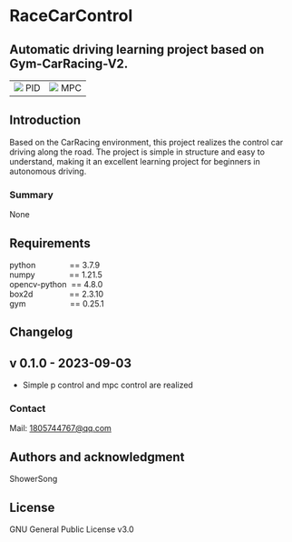 # RaceCarControl

## Automatic driving learning project based on Gym-CarRacing-V2.

<table>
    <tr>
        <td ><center><img src="https://github.com/szy-caiji/RaceCarControl/blob/master/videos/pid.gif" > PID </center></td>
        <td ><center><img src="https://github.com/szy-caiji/RaceCarControl/blob/master/videos/mpc.gif" > MPC </center></td>
    </tr>
</table>

## Introduction
Based on the CarRacing environment, this project realizes the control car driving along the road.
The project is simple in structure and easy to understand, making it an excellent learning project for beginners in autonomous driving.

### Summary 
None

## Requirements
python &emsp;&emsp;&emsp;&emsp;== 3.7.9<br />
numpy &emsp;&emsp;&emsp;&emsp;== 1.21.5<br />
opencv-python &nbsp;== 4.8.0<br />
box2d &emsp;&emsp;&emsp;&emsp;&nbsp;== 2.3.10<br />
gym &emsp;&emsp;&emsp;&emsp;&emsp;&nbsp;== 0.25.1<br />


## Changelog
v 0.1.0 - 2023-09-03
--------------------
  * Simple p control and mpc control are realized


### Contact
Mail: 1805744767@qq.com

## Authors and acknowledgment
ShowerSong

## License
GNU General Public License v3.0
